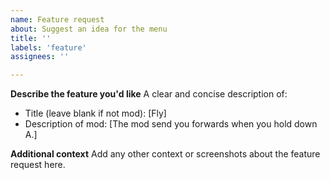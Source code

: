 ```yaml
---
name: Feature request
about: Suggest an idea for the menu
title: ''
labels: 'feature'
assignees: ''

---
```


**Describe the feature you'd like**
A clear and concise description of:
- Title (leave blank if not mod): [Fly]
- Description of mod: [The mod send you forwards when you hold down A.]

**Additional context**
Add any other context or screenshots about the feature request here.
